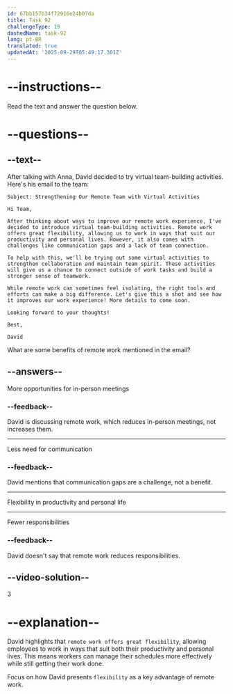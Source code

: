 ```yaml
---
id: 67bb157b34f72916e24b07da
title: Task 92
challengeType: 19
dashedName: task-92
lang: pt-BR
translated: true
updatedAt: '2025-09-29T05:49:17.301Z'
---
```


<!-- READING -->

# --instructions--

Read the text and answer the question below.

# --questions--

## --text--

After talking with Anna, David decided to try virtual team-building activities. Here's his email to the team:

`Subject: Strengthening Our Remote Team with Virtual Activities`

`Hi Team,`

`After thinking about ways to improve our remote work experience, I've decided to introduce virtual team-building activities. Remote work offers great flexibility, allowing us to work in ways that suit our productivity and personal lives. However, it also comes with challenges like communication gaps and a lack of team connection.`

`To help with this, we'll be trying out some virtual activities to strengthen collaboration and maintain team spirit. These activities will give us a chance to connect outside of work tasks and build a stronger sense of teamwork.`

`While remote work can sometimes feel isolating, the right tools and efforts can make a big difference. Let's give this a shot and see how it improves our work experience! More details to come soon.`

`Looking forward to your thoughts!`

`Best,`

`David`

What are some benefits of remote work mentioned in the email?

## --answers--

More opportunities for in-person meetings

### --feedback--

David is discussing remote work, which reduces in-person meetings, not increases them.

---

Less need for communication

### --feedback--

David mentions that communication gaps are a challenge, not a benefit.

---

Flexibility in productivity and personal life

---

Fewer responsibilities

### --feedback--

David doesn't say that remote work reduces responsibilities.

## --video-solution--

3

# --explanation--

David highlights that `remote work offers great flexibility`, allowing employees to work in ways that suit both their productivity and personal lives. This means workers can manage their schedules more effectively while still getting their work done.

Focus on how David presents `flexibility` as a key advantage of remote work.
